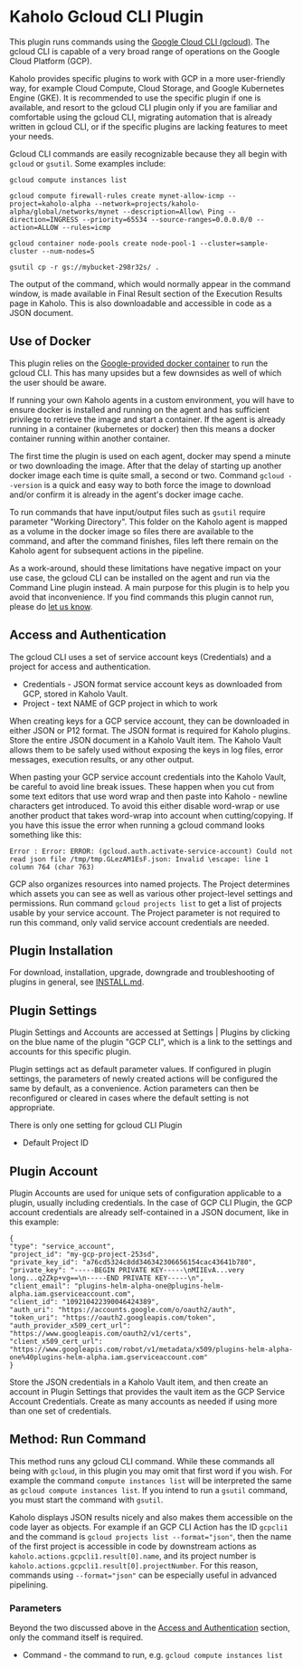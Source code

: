 # Kaholo Gcloud CLI Plugin
This plugin runs commands using the [Google Cloud CLI (gcloud)](https://cloud.google.com/sdk/gcloud). The gcloud CLI is capable of a very broad range of operations on the Google Cloud Platform (GCP).

Kaholo provides specific plugins to work with GCP in a more user-friendly way, for example Cloud Compute, Cloud Storage, and Google Kubernetes Engine (GKE). It is recommended to use the specific plugin if one is available, and resort to the gcloud CLI plugin only if you are familiar and comfortable using the gcloud CLI, migrating automation that is already written in gcloud CLI, or if the specific plugins are lacking features to meet your needs.

Gcloud CLI commands are easily recognizable because they all begin with `gcloud` or `gsutil`. Some examples include:

`gcloud compute instances list`

`gcloud compute firewall-rules create mynet-allow-icmp --project=kaholo-alpha --network=projects/kaholo-alpha/global/networks/mynet --description=Allow\ Ping --direction=INGRESS --priority=65534 --source-ranges=0.0.0.0/0 --action=ALLOW --rules=icmp`

`gcloud container node-pools create node-pool-1 --cluster=sample-cluster --num-nodes=5`

`gsutil cp -r gs://mybucket-298r32s/ .`

The output of the command, which would normally appear in the command window, is made available in Final Result section of the Execution Results page in Kaholo. This is also downloadable and accessible in code as a JSON document.

## Use of Docker
This plugin relies on the [Google-provided docker container](https://hub.docker.com/r/google/cloud-sdk/) to run the gcloud CLI. This has many upsides but a few downsides as well of which the user should be aware.

If running your own Kaholo agents in a custom environment, you will have to ensure docker is installed and running on the agent and has sufficient privilege to retrieve the image and start a container. If the agent is already running in a container (kubernetes or docker) then this means a docker container running within another container.

The first time the plugin is used on each agent, docker may spend a minute or two downloading the image. After that the delay of starting up another docker image each time is quite small, a second or two. Command `gcloud --version` is a quick and easy way to both force the image to download and/or confirm it is already in the agent's docker image cache.

To run commands that have input/output files such as `gsutil` require parameter "Working Directory". This folder on the Kaholo agent is mapped as a volume in the docker image so files there are available to the command, and after the command finishes, files left there remain on the Kaholo agent for subsequent actions in the pipeline.

As a work-around, should these limitations have negative impact on your use case, the gcloud CLI can be installed on the agent and run via the Command Line plugin instead. A main purpose for this plugin is to help you avoid that inconvenience. If you find commands this plugin cannot run, please do [let us know](https://kaholo.io/contact/).

## Access and Authentication
The gcloud CLI uses a set of service account keys (Credentials) and a project for access and authentication.

* Credentials - JSON format service account keys as downloaded from GCP, stored in Kaholo Vault.
* Project - text NAME of GCP project in which to work

When creating keys for a GCP service account, they can be downloaded in either JSON or P12 format. The JSON format is required for Kaholo plugins. Store the entire JSON document in a Kaholo Vault item. The Kaholo Vault allows them to be safely used without exposing the keys in log files, error messages, execution results, or any other output.

When pasting your GCP service account credentials into the Kaholo Vault, be careful to avoid line break issues. These happen when you cut from some text editors that use word wrap and then paste into Kaholo - newline characters get introduced. To avoid this either disable word-wrap or use another product that takes word-wrap into account when cutting/copying. If you have this issue the error when running a gcloud command looks something like this:

    Error : Error: ERROR: (gcloud.auth.activate-service-account) Could not read json file /tmp/tmp.GLezAM1EsF.json: Invalid \escape: line 1 column 764 (char 763)

GCP also organizes resources into named projects. The Project determines which assets you can see as well as various other project-level settings and permissions. Run command `gcloud projects list` to get a list of projects usable by your service account. The Project parameter is not required to run this command, only valid service account credentials are needed.

## Plugin Installation
For download, installation, upgrade, downgrade and troubleshooting of plugins in general, see [INSTALL.md](./INSTALL.md).

## Plugin Settings
Plugin Settings and Accounts are accessed at Settings | Plugins by clicking on the blue name of the plugin "GCP CLI", which is a link to the settings and accounts for this specific plugin.

Plugin settings act as default parameter values. If configured in plugin settings, the parameters of newly created actions will be configured the same by default, as a convenience. Action parameters can then be reconfigured or cleared in cases where the default setting is not appropriate.

There is only one setting for gcloud CLI Plugin

* Default Project ID

## Plugin Account
Plugin Accounts are used for unique sets of configuration applicable to a plugin, usually including credentials. In the case of GCP CLI Plugin, the GCP account credentials are already self-contained in a JSON document, like in this example:

    {
    "type": "service_account",
    "project_id": "my-gcp-project-253sd",
    "private_key_id": "a76cd5324c8dd346342306656154cac43641b780",
    "private_key": "-----BEGIN PRIVATE KEY-----\nMIIEvA...very long...q2Zkp+vg==\n-----END PRIVATE KEY-----\n",
    "client_email": "plugins-helm-alpha-one@plugins-helm-alpha.iam.gserviceaccount.com",
    "client_id": "109210422390046424389",
    "auth_uri": "https://accounts.google.com/o/oauth2/auth",
    "token_uri": "https://oauth2.googleapis.com/token",
    "auth_provider_x509_cert_url": "https://www.googleapis.com/oauth2/v1/certs",
    "client_x509_cert_url": "https://www.googleapis.com/robot/v1/metadata/x509/plugins-helm-alpha-one%40plugins-helm-alpha.iam.gserviceaccount.com"
    }

Store the JSON credentials in a Kaholo Vault item, and then create an account in Plugin Settings that provides the vault item as the GCP Service Account Credentials. Create as many accounts as needed if using more than one set of credentials.

## Method: Run Command
This method runs any gcloud CLI command. While these commands all being with `gcloud`, in this plugin you may omit that first word if you wish. For example the command `compute instances list` will be interpreted the same as `gcloud compute instances list`. If you intend to run a `gsutil` command, you must start the command with `gsutil`.

Kaholo displays JSON results nicely and also makes them accessible on the code layer as objects. For example if an GCP CLI Action has the ID `gcpcli1` and the command is `gcloud projects list --format="json"`, then the name of the first project is accessible in code by downstream actions as `kaholo.actions.gcpcli1.result[0].name`, and its project number is `kaholo.actions.gcpcli1.result[0].projectNumber`. For this reason, commands using `--format="json"` can be especially useful in advanced pipelining.

### Parameters
Beyond the two discussed above in the [Access and Authentication](#Access-and-Authentication) section, only the command itself is required.

* Command - the command to run, e.g. `gcloud compute instances list`
